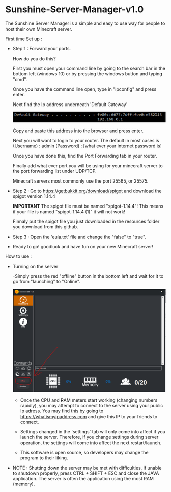 # Sunshine-Server-Manager-v1.0
The Sunshine Server Manager is a simple and easy to use way for people to host their own Minecraft server.  

First time Set up :


- Step 1 :
  Forward your ports.
  
  How do you do this? 
  
  First you must open your command line by going to the search bar in the bottom left (windows 10) or by 
  pressing the windows button and typing "cmd".
  
  Once you have the command line open, type in "ipconfig" and press enter.
  
  Next find the Ip address underneath 'Default Gateway'
  
  ![](READMEImages/IPLogin.PNG)
  
  Copy and paste this address into the browser and press enter.
  
  Next you will want to login to your router.  The default in most cases is 
  (Username) : admin
  (Password) : [what ever your internet password is]
  
  Once you have done this, find the Port Forwarding tab in your router.
  
  Finally add what ever port you will be using for your minecraft server to the port forwarding list under UDP/TCP. 
  
  Minecraft servers most commonly use the port 25565, or 25575.
  
- Step 2 :
  Go to https://getbukkit.org/download/spigot and download the spigot version 1.14.4
  
  **IMPORTANT** The spigot file must be named "spigot-1.14.4"!  This means if your file is named "spigot-1.14.4 (1)" it will not work!
  
  Finnaly put the spigot file you just downloaded in the resources folder you download from this github.
  
- Step 3 :
  Open the 'eula.txt' file and change the "false" to "true".
  
- Ready to go! 
  goodluck and have fun on your new Minecraft server!
  
  
How to use :
  
  - Turning on the server
  
    -Simply press the red "offline" button in the bottom left and wait for it to go from "launching" to "Online".
    
    ![](READMEImages/ServerLaunch.PNG)
    
    - Once the CPU and RAM meters start working (changing numbers rapidly), you may attempt to connect to the server using your       public Ip adress.  You may find this by going to https://whatismyipaddress.com and give this IP to your friends to connect.
    
    - Settings changed in the 'settings' tab will only come into affect if you launch the server.  Therefore, if you change settings during server operation, the settings will come into affect the next restart/launch. 
    
    - This software is open source, so developers may change the program to their liking. 
    
- NOTE : Shutting down the server may be met with difficulties.  If unable to shutdown properly, press CTRL + SHIFT + ESC and close the JAVA application.  The server is often the application using the most RAM (memory).  
